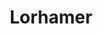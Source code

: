 ---
title: "Lorhamer"
description: Stress your lora network-server
redirect: http://lorhammer.itk.fr/
tags:
  - demo
  - lorhammer
card: 
  icon: /images/lorhammer.svg
  redirect: http://lorhammer.itk.fr/
---